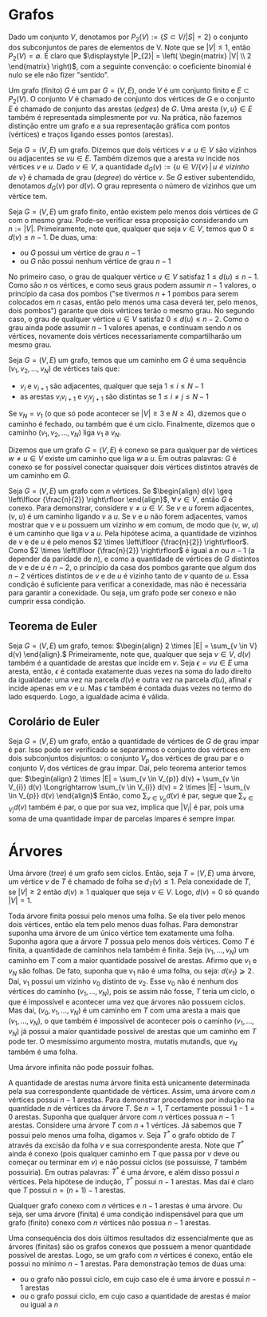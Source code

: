 # Grafos
Dado um conjunto $V$, denotamos por $P_{2}(V) := \{S \subset V / |S| = 2\}$ o conjunto dos subconjuntos de pares de elementos de V. Note que se $|V| \leq 1$, então $P_{2}(V) = \emptyset$. É claro que $\displaystyle |P_{2}| = \left( \begin{matrix} |V| \\ 2 \end{matrix} \right)$, com a seguinte convenção: o coeficiente binomial é nulo se ele não fizer "sentido".

Um grafo (finito) $G$ é um par $G = (V, E)$, onde $V$ é um conjunto finito e $E \subset P_{2}(V)$. O conjunto $V$ é chamado de conjunto dos vértices de $G$ e o conjunto $E$ é chamado de conjunto das arestas (*edges*) de $G$. Uma aresta $\{v,u\} \in E$ também é representada simplesmente por $vu$. Na prática, não fazemos distinção entre um grafo e a sua representação gráfica com pontos (vértices) e traços ligando esses pontos (arestas).

Seja $G = (V, E)$ um grafo. Dizemos que dois vértices $v \neq u \in V$ são vizinhos ou adjacentes se $vu \in E$. Também dizemos que a aresta $vu$ incide nos vértices $v$ e $u$. Dado $v \in V$, a quantidade  $d_{G}(v) := \{u \in V / \{v\} \, | \, u \,\, é \,\, vizinho \,\, de \,\, v\}$ é chamada de grau (*degree*) do vértice $v$. Se $G$ estiver subentendido, denotamos $d_{G}(v)$ por $d(v)$. O grau representa o número de vizinhos que um vértice tem.

Seja $G = (V, E)$ um grafo finito, então existem pelo menos dois vértices de $G$ com o mesmo grau. Pode-se verificar essa proposição considerando um $n := |V|$. Primeiramente, note que, qualquer que seja $v \in V$, temos que $0 \leq d(v) \leq n - 1$. De duas, uma:
- ou $G$ possui um vértice de grau $n- 1$
- ou $G$ não possui nenhum vértice de grau $n-1$

No primeiro caso, o grau de qualquer vértice $u \in V$ satisfaz $1 \leq d(u) \leq n-1$. Como são $n$ os vértices, e como seus graus podem assumir $n-1$ valores, o princípio da casa dos pombos ("se tivermos $n+1$ pombos para serem colocados em $n$ casas, então pelo menos uma casa deverá ter, pelo menos, dois pombos") garante que dois vértices terão o mesmo grau. No segundo caso, o grau de qualquer vértice $u \in V$ satisfaz $0 \leq d(u) \leq n-2$. Como o grau ainda pode assumir $n-1$ valores apenas, e continuam sendo $n$ os vértices, novamente dois vértices necessariamente compartilharão um mesmo grau.

Seja $G = (V, E)$ um grafo, temos que um caminho em $G$ é uma sequência $(v_{1}, v_{2}, ..., v_{N})$ de vértices tais que:
- $v_{i}$ e $v_{i+1}$ são adjacentes, qualquer que seja $1 \leq i \leq N-1$
- as arestas $v_{i}v_{i+1}$ e $v_{j}v_{j+1}$ são distintas se $1 \leq i \neq j \leq N - 1$

Se $v_{N} = v_{1}$ (o que só pode acontecer se $|V| \geq 3$ e $N \geq 4$), dizemos que o caminho é fechado, ou também que é um ciclo. Finalmente, dizemos que o caminho $(v_{1}, v_{2}, ..., v_{N})$ liga $v_{1}$ a $v_{N}$.

Dizemos que um grafo $G = (V, E)$ é conexo se para qualquer par de vértices $w \neq u \in V$ existe um caminho que liga $w$ a $u$. Em outras palavras: $G$ é conexo se for possível conectar quaisquer dois vértices distintos através de um caminho em $G$.

Seja $G = (V, E)$ um grafo com $n$ vértices. Se $\begin{align} d(v) \geq \left\lfloor {\frac{n}{2}} \right\rfloor  \end{align}$, $\forall \, v \in V$, então $G$ é conexo. Para demonstrar, considere $v \neq u \in V$. Se $v$ e $u$ forem adjacentes, ($v$, $u$) é um caminho ligando $v$ a $u$. Se  $v$ e $u$ não forem adjacentes, vamos mostrar que $v$ e $u$ possuem um vizinho $w$ em comum, de modo que ($v$, $w$, $u$) é um caminho que liga $v$ a $u$. Pela hipótese acima, a quantidade de vizinhos de $v$ e de $u$ é pelo menos $2 \times \left\lfloor {\frac{n}{2}} \right\rfloor$. Como $2 \times \left\lfloor {\frac{n}{2}} \right\rfloor$ é igual a $n$ ou $n - 1$ (a depender da paridade de $n$), e como a quantidade de vértices de $G$ distintos de $v$ e de $u$ é $n-2$, o princípio da casa dos pombos garante que algum dos $n-2$ vértices distintos de $v$ e de $u$ é vizinho tanto de $v$ quanto de $u$. Essa condição é suficiente para verificar a conexidade, mas não é necessária para garantir a conexidade. Ou seja, um grafo pode ser conexo e não cumprir essa condição.
## Teorema de Euler
Seja $G = (V,E)$ um grafo, temos: 
$\begin{align} 2 \times |E| = \sum_{v \in V} d(v) \end{align}.$
Primeiramente, note que, qualquer que seja $v \in V$, $d(v)$ também é a quantidade de arestas que incide em $v$. Seja $\epsilon = vu \in E$ uma aresta, então, $\epsilon$ é contada exatamente duas vezes na soma do lado direito da igualdade: uma vez na parcela $d(v)$ e outra vez na parcela $d(u)$, afinal $\epsilon$  incide apenas em $v$ e $u$. Mas $\epsilon$ também é contada duas vezes no termo do lado esquerdo. Logo, a igualdade acima é válida.

## Corolário de Euler
Seja $G =(V, E)$ um grafo, então a quantidade de vértices de $G$ de grau ímpar é par. Isso pode ser verificado se separarmos o conjunto dos vértices em dois subconjuntos disjuntos: o conjunto $V_{p}$ dos vértices de grau par e o conjunto $V_{i}$ dos vértices de grau ímpar. Daí, pelo teorema anterior temos que:
$\begin{align} 2 \times |E| = \sum_{v \in V_{p}} d(v) + \sum_{v \in V_{i}} d(v) \Longrightarrow \sum_{v \in V_{i}} d(v) = 2 \times |E| - \sum_{v \in V_{p}} d(v) \end{align}$ 
Então, como $\sum_{v \in V_{p}} d(v)$ é par, segue que $\sum_{v \in V_{i}} d(v)$ também é par, o que por sua vez, implica que $|V_{i}|$ é par, pois uma soma de uma quantidade ímpar de parcelas ímpares é sempre ímpar.
# Árvores
Uma árvore (*tree*) é um grafo sem ciclos. Então, seja $T = (V, E)$ uma árvore, um vértice $v$ de $T$ é chamado de folha se $d_{T}(v) \leq 1$. Pela conexidade de $T$, se $|V| \geq 2$ então $d(v) \geq 1$ qualquer que seja $v \in V$. Logo, $d(v) = 0$ só quando $|V| = 1$.

Toda árvore finita possui pelo menos uma folha. Se ela tiver pelo menos dois vértices, então ela tem pelo menos duas folhas. Para demonstrar suponha uma árvore de um único vértice tem exatamente uma folha. Suponha agora que a árvore $T$ possua pelo menos dois vértices. Como $T$ é finita, a quantidade de caminhos nela também é finita. Seja ($v_1, . . . , v_N$) um caminho em $T$ com a maior quantidade possível de arestas. Afirmo que $v_1$ e $v_N$ são folhas. De fato, suponha que $v_1$ não é uma folha, ou seja: $d(v_1) ⩾ 2$. Daí, $v_1$ possui um vizinho $v_0$ distinto de $v_2$. Esse $v_0$ não é nenhum dos vértices do caminho ($v_1, . . . , v_N$), pois se assim não fosse, $T$ teria um ciclo, o que é impossível e acontecer uma vez que árvores não possuem ciclos. Mas daí, ($v_0, v_1, . . . , v_N$) é um caminho em $T$
com uma aresta a mais que ($v_1, . . . , v_N$), o que também é impossível de acontecer pois o caminho ($v_1, . . . , v_N$) já possui a maior quantidade possível de arestas que um caminho em $T$ pode ter. O mesmíssimo argumento mostra, mutatis mutandis, que $v_N$ também é uma folha.

Uma árvore infinita não pode possuir folhas.

A quantidade de arestas numa árvore finita está unicamente determinada pela sua correspondente quantidade de vértices. Assim, uma árvore com $n$ vértices possui $n-1$ arestas. Para demonstrar procedemos por indução na quantidade $n$ de vértices da árvore $T$. Se $n = 1$, $T$ certamente possui $1 - 1 = 0$ arestas. Suponha que qualquer árvore com $n$ vértices possua $n - 1$ arestas. Considere uma árvore $T$ com $n + 1$ vértices. Já sabemos que $T$ possui pelo menos uma folha, digamos $v$. Seja $T^*$ o grafo obtido de $T$ através da excisão da folha $v$ e sua correspondente aresta. Note que $T^*$ ainda é conexo (pois qualquer caminho em $T$ que passa por $v$ deve ou começar ou terminar em $v$) e não possui ciclos (se possuísse, $T$ também possuiria). Em outras palavras: $T^*$ é uma árvore, e além disso possui $n$ vértices. Pela hipótese de indução, $T^*$ possui $n - 1$ arestas. Mas daí é claro que $T$ possui $n = (n + 1) - 1$ arestas.

Qualquer grafo conexo com $n$ vértices e $n-1$ arestas é uma árvore. Ou seja, ser uma árvore (finita) é uma condição indispensável para que um grafo (finito) conexo com $n$ vértices não possua $n-1$ arestas.

Uma consequência dos dois últimos resultados diz essencialmente que as árvores (finitas) são os grafos conexos que possuem a menor quantidade possível de arestas. Logo, se um grafo com $n$ vértices é conexo, então ele possui no mínimo $n-1$ arestas. Para demonstração temos de duas uma:
- ou o grafo não possui ciclo, em cujo caso ele é uma árvore e possui $n-1$ arestas
- ou o grafo possui ciclo, em cujo caso a quantidade de arestas é maior ou igual a $n$
